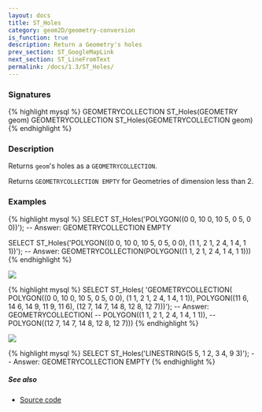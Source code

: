 ```yaml
---
layout: docs
title: ST_Holes
category: geom2D/geometry-conversion
is_function: true
description: Return a Geometry's holes
prev_section: ST_GoogleMapLink
next_section: ST_LineFromText
permalink: /docs/1.3/ST_Holes/
---
```


### Signatures

{% highlight mysql %}
GEOMETRYCOLLECTION ST_Holes(GEOMETRY geom)
GEOMETRYCOLLECTION ST_Holes(GEOMETRYCOLLECTION geom)
{% endhighlight %}

### Description

Returns `geom`'s holes as a `GEOMETRYCOLLECTION`.

Returns `GEOMETRYCOLLECTION EMPTY` for Geometries of dimension less than 2.

### Examples

{% highlight mysql %}
SELECT ST_Holes('POLYGON((0 0, 10 0, 10 5, 0 5, 0 0))');
-- Answer: GEOMETRYCOLLECTION EMPTY

SELECT ST_Holes('POLYGON((0 0, 10 0, 10 5, 0 5, 0 0),
                          (1 1, 2 1, 2 4, 1 4, 1 1))');
-- Answer: GEOMETRYCOLLECTION(POLYGON((1 1, 2 1, 2 4, 1 4, 1 1)))
{% endhighlight %}

<img class="displayed" src="../ST_Holes_1.png"/>

{% highlight mysql %}
SELECT ST_Holes(
    'GEOMETRYCOLLECTION(
       POLYGON((0 0, 10 0, 10 5, 0 5, 0 0),
                (1 1, 2 1, 2 4, 1 4, 1 1)),
       POLYGON((11 6, 14 6, 14 9, 11 9, 11 6),
                (12 7, 14 7, 14 8, 12 8, 12 7)))');
-- Answer: GEOMETRYCOLLECTION(
--           POLYGON((1 1, 2 1, 2 4, 1 4, 1 1)),
--           POLYGON((12 7, 14 7, 14 8, 12 8, 12 7)))
{% endhighlight %}

<img class="displayed" src="../ST_Holes_2.png"/>

{% highlight mysql %}
SELECT ST_Holes('LINESTRING(5 5, 1 2, 3 4, 9 3)');
-- Answer: GEOMETRYCOLLECTION EMPTY
{% endhighlight %}

##### See also

* <a href="https://github.com/orbisgis/h2gis/blob/master/h2spatial-ext/src/main/java/org/h2gis/h2spatialext/function/spatial/convert/ST_Holes.java" target="_blank">Source code</a>
